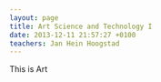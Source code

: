 ```yaml
---
layout: page
title: Art Science and Technology I
date: 2013-12-11 21:57:27 +0100
teachers: Jan Hein Hoogstad
---
```

This is Art